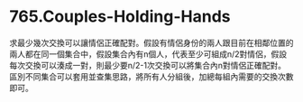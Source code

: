 # 765.Couples-Holding-Hands

求最少幾次交換可以讓情侶正確配對。假設有情侶身份的兩人跟目前在相鄰位置的兩人都在同一個集合中，假設集合內有n個人，代表至少可組成n/2對情侶，假設每次交換可以湊成一對，則最少要n/2-1次交換可以將集合內n對情侶正確配對。區別不同集合可以套用並查集思路，將所有人分組後，加總每組內需要的交換次數即可。
